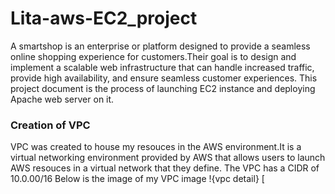 # Lita-aws-EC2_project
A smartshop is an enterprise or platform designed to provide a seamless online shopping experience for customers.Their goal is to design and implement a scalable web infrastructure that can handle increased traffic, provide high availability, and ensure seamless customer experiences. This project document is the process of launching EC2 instance and deploying Apache web server on it. 
### Creation of VPC
VPC was created to house my resouces in the AWS environment.It is a virtual networking environment provided by AWS that allows users to launch AWS resouces in a virtual network that they define. The VPC has a CIDR of 10.0.00/16 Below is the image of my VPC image
!{vpc detail} [
